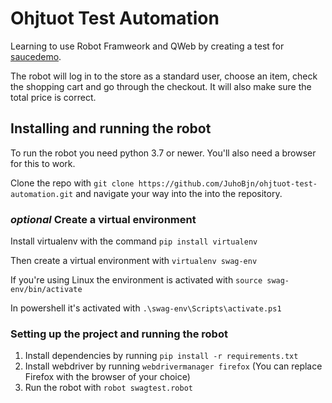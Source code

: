 # Ohjtuot Test Automation

Learning to use Robot Framweork and QWeb by creating a test for [saucedemo](https://www.saucedemo.com/).

The robot will log in to the store as a standard user, choose an item, check the shopping cart and go through the checkout.
It will also make sure the total price is correct.

## Installing and running the robot

To run the robot you need python 3.7 or newer.
You'll also need a browser for this to work.

Clone the repo with `git clone https://github.com/JuhoBjn/ohjtuot-test-automation.git` and navigate your way into the into the repository.


### *optional* Create a virtual environment
Install virtualenv with the command `pip install virtualenv`

Then create a virtual environment with `virtualenv swag-env`

If you're using Linux the environment is activated with `source swag-env/bin/activate`

In powershell it's activated with `.\swag-env\Scripts\activate.ps1`


### Setting up the project and running the robot
1. Install dependencies by running `pip install -r requirements.txt`
2. Install webdriver by running `webdrivermanager firefox` (You can replace Firefox with the browser of your choice)
3. Run the robot with `robot swagtest.robot`
